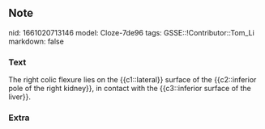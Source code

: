 ## Note
nid: 1661020713146
model: Cloze-7de96
tags: GSSE::!Contributor::Tom_Li
markdown: false

### Text
<div>
  The right colic flexure lies on the {{c1::lateral}} surface of
  the {{c2::inferior pole of the right kidney}}, in contact with
  the {{c3::inferior surface of the liver}}.
</div>

### Extra


